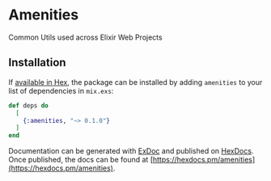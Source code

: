 # Amenities

Common Utils used across Elixir Web Projects

## Installation

If [available in Hex](https://hex.pm/docs/publish), the package can be installed
by adding `amenities` to your list of dependencies in `mix.exs`:

```elixir
def deps do
  [
    {:amenities, "~> 0.1.0"}
  ]
end
```

Documentation can be generated with [ExDoc](https://github.com/elixir-lang/ex_doc)
and published on [HexDocs](https://hexdocs.pm). Once published, the docs can
be found at [https://hexdocs.pm/amenities](https://hexdocs.pm/amenities).


